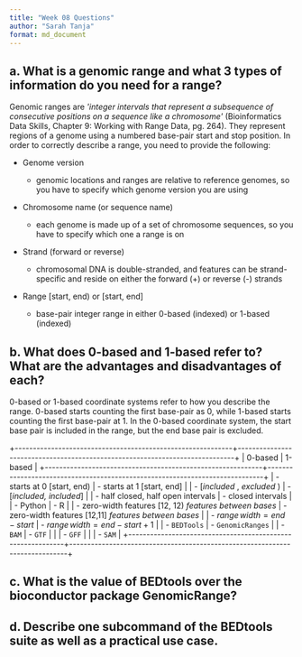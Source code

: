 ```yaml
---
title: "Week 08 Questions"
author: "Sarah Tanja"
format: md_document
---
```


## 

## **a. What is a genomic range and what 3 types of information do you need for a range?**

Genomic ranges are *'integer intervals that represent a subsequence of consecutive positions on a sequence like a chromosome'* (Bioinformatics Data Skills, Chapter 9: Working with Range Data, pg. 264). They represent regions of a genome using a numbered base-pair start and stop position. In order to correctly describe a range, you need to provide the following:

-   Genome version

    -   genomic locations and ranges are relative to reference genomes, so you have to specify which genome version you are using

-   Chromosome name (or sequence name)

    -   each genome is made up of a set of chromosome sequences, so you have to specify which one a range is on

-   Strand (forward or reverse)

    -   chromosomal DNA is double-stranded, and features can be strand-specific and reside on either the forward (+) or reverse (-) strands

-   Range \[start, end) or \[start, end\]

    -   base-pair integer range in either 0-based (indexed) or 1-based (indexed)

## **b. What does 0-based and 1-based refer to? What are the advantages and disadvantages of each?**

0-based or 1-based coordinate systems refer to how you describe the range. 0-based starts counting the first base-pair as 0, while 1-based starts counting the first base-pair at 1. In the 0-based coordinate system, the start base pair is included in the range, but the end base pair is excluded.

+------------------------------------------------------------+-----------------------------------------------------------------------------+
| 0-based                                                    | 1-based                                                                     |
+------------------------------------------------------------+-----------------------------------------------------------------------------+
| -   starts at 0 \[start, end)                              | -   starts at 1 \[start, end\]                                              |
| -   \[*included* , *excluded* )                            | -   \[*included, included*\]                                                |
| -   half closed, half open intervals                       | -   closed intervals                                                        |
| -   Python                                                 | -   R                                                                       |
| -   zero-width features \[12, 12) *features between bases* | -   zero-width features \[12,11\] *features between bases*                  |
| -   $range \, width = end - start$                         | -   $range \, width = end - start +1$                                       |
| -   `BEDTools`                                             | -   `GenomicRanges`                                                         |
| -   `BAM`                                                  | -   `GTF`                                                                   |
|                                                            | -   `GFF`                                                                   |
|                                                            | -   `SAM`                                                                   |
+------------------------------------------------------------+-----------------------------------------------------------------------------+

## **c. What is the value of BEDtools over the bioconductor package GenomicRange?**

## **d. Describe one subcommand of the BEDtools suite as well as a practical use case.**
